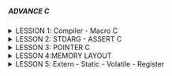 ##### ADVANCE C

<details>
  <summary>LESSION 1: Compiler - Macro C</summary>
  
    - Định nghĩa Macro bằng lệnh chỉ thị #define kèm theo với một tên hoặc một hàm bất kỳ
        VD: #define var 100 
    - Trong quá trình tiền xủ lý(preprocessors), nếu xuất hiện một macro var thì bộ preprocessors sẽ thay thế các macro đó bằng 100
    - Macro có thể chứa hàm số, các tham số ở trong macro có thể là bất kì kiểu dữ liệu nào
  
</details>

<details>
  <summary>LESSON 2: STDARG - ASSERT C</summary>
  
    - Thư viện stdarg được sử dụng làm việc với các input parameter không xác định. VD: printf, scanf.
        Các tham số:
          1. va_list:là một kiểu dữ liệu để đại diện cho danh sách các đối số biến đổi
          2. va_start: Bắt đầu một danh sách đối số biến đổi. Nó cần được gọi trước khi truy cập các đối số biến đổi đầu tiên
          3. va_arg: Truy cập một đối số trong danh sách. Hàm này nhận một đối số của kiểu được xác định bởi tham số thứ
          4. va_end: Kết thúc việc sử dụng danh sách đối số biến đổi. Nó cần được gọi trước khi kết thúc hàm
    - Thư viện assert 
          1. Cung cấp macro assert.
          2. Macro này được sử dụng để kiểm tra một điều kiện.
          3. Nếu điều kiện đúng (true), không có gì xảy ra và chương trình tiếp tục thực thi.
          4. Nếu điều kiện sai (false), chương trình dừng lại và thông báo một thông điệp lỗi.
          5. Dùng trong debug, dùng #define NDEBUG để tắt debug
 </details>  
 
<details>
  <summary>LESSON 3: POINTER C</summary>

    - Mỗi một biến sẽ có một địa chỉ khác nhau
    - Con trỏ là một biến được khai báo dùng để trỏ tới địa chỉ khác, được khai báo: datatype *ptr. VD: int *p
    - Khi khai báo p = &a thì p sẽ trỏ tới và lưu địa chỉ của biến a. Dùng deference(*) để lấy giá trị mà con trỏ trỏ tới
    
    ● Con trỏ hàm:
        Là 1 con trỏ trỏ tới 1 hàm, là 1 biến lưu trữ địa chỉ của hàm, gọi hàm thông qua con trỏ
        Ứng dụng trong những tình huống cần truyền các hàm như tham số cho một hàm khác. VD:
                      #include <stdio.h>
                      
                       int a = 15;
                       int b = 2;

                      int multiply(){
                      return a * b; 
                      }

                      void print(int (*funcptr)())
                      {
                          printf( "The value of the product is: " ,funcptr() );
                      }

                      int main()
                      {
                          print(multiply);
                          return 0;
                      }
               
    ● #Pointer to Constant:
        Con trỏ hằng: là 1 con trỏ không thể thay đổi giá trị tại địa chỉ mà nó trỏ đến,có thể thay đổi địa chỉ con trỏ trỏ tới
            const <kiểu dữ liệu> * < tên con trỏ>

    ● #Constant to Pointer
        Hằng con trỏ: Giống mảng 1 chiều, địa chỉ mà con trỏ trỏ tới không thể thay đổi, giá trị có thể thay đổi được
            <kiểu dữ liệu> * const <tên con trỏ>

    ● #Pointer to Pointer
        Là con trỏ trỏ tới 1 con trỏ khác, sử dụng để lưu địa chỉ của con trỏ

    ● #Null Pointer
        Là một con trỏ không trỏ đến bất kỳ đối tượng hoặc vùng nhớ cụ thể nào,kiểm tra xem một con trỏ đã được khởi tạo và có trỏ đến một vùng nhớ hợp lệ chưa
		    Nên khởi tạo con trỏ là null nếu nó chưa trỏ đến một địa chỉ cụ thể nào

 </details> 


 <details>
   <summary>LESSON 4:MEMORY LAYOUT</summary>
   
      Memory layout gồm 5 phần chính: Text Segment, Initialized Data Segment, Uninitialized Data Segment, Heap và Stack
      
	![a](https://github.com/user-attachments/assets/67d4789e-6bbe-47aa-9a89-0d4eb1a1930a)
          
      ● Text Segment
        Sau khi compile chương trình thì sẽ có những file nhị phân (những file mà được dùng để execute chương trình khi đổ vào RAM), những file nhị phân (.o) này chứa những cái instructions. Và những cái instructions này sẽ stored ở Text Segment of the memory
		    Text segment chỉ có thể ở chế độ read
      
      ● Initialized Data
        Initialized Data (Data Segment - Dữ liệu đã được khởi tạo chứa:
		        Biến toàn cục được khởi tạo với giá # 0
		        Biến static được khởi tao với giá trị # 0
		        Có quyền đọc và ghi

      ● Uninitialized Data
        Uninitialized Data(BSS - Dữ liệu Chưa Khởi Tạo) chứa:
            Biến toàn cục khởi tọa với giá trị bằng 0 hoặc không gán giá trị
				    Chứa biến static được gán với giá trị khởi tạo là 0
    				Có quyền đọc, ghi
        
      ● Heap
      Dùng cho bộ nhớ để cấp phát động( trong thời gian chạy chương trình).
      Có thể điều khiển quá trình cấp phát hoặc giải phóng bộ nhớ bằng các câu lệnh như malloc, calloc, relloc. free, delete,...
      Khi dùng xong thì phải free nếu không sẽ bị leak memory
        Malloc: Cấp phát bộ nhớ có kích thước nhất định, giá trị trong bộ nhớ là ngẫu nhiên, giá trị rác
			  Calloc: Cấp phát 1 mảng n phần tử, mỗi phần tử có kích thước nhất định và khởi tạo tất cả phần tử về 0
			  Realloc: Thay đổi kích thước của bộ nhớ đã được cấp phát trước đó

      ● Stack
        Khác với Heap thì Stack là một vùng nhớ được cấp phát tự động
        Chứa các biến cục bộ, tham số truyền vào
		    Có quyền đọc,ghi 
        Mỗi khi các function được gọi thì nó sẽ được push vào vùng stack
    		Sau khi ra khỏi hàm sẽ thu hồi vùng nhớ

</details> 
     
<details>
  <summary>LESSON 5: Extern - Static - Volatile - Register</summary>

  ## Extern
      Là tham chiếu của 1 biến, hàm đã được định nghĩa ở file khác, phải là toàn cục

  ## Static
      ● Static với biến cục bộ:
				Chỉ có giá trị trong hàm nhưng khi ra khỏi hàm không bị mất đi	
      
    
			● Static với biến toàn cục:
				Được khai báo ở bên ngoài tất cả các hàm, có thể truy cập từ bất kỳ hàm nào trong file
				File khác không thể sử dụng biến này để tránh xung đột

  ## Volatile
      Thông báo cho compiler không được tối ưu hóa biến này

			Cho biết cho trình biên dịch rằng nó có thể thay đổi bất kỳ lúc 
   
				volatile int count;

					void ISR() {
					count++;
					}

					int main() {
					while (1) {
					// do something
					}
					return 0;
					}

					Trong ví dụ này, chúng ta khai báo biến "count" là volatile để cho biết rằng nó có thể được thay đổi bởi một ISR
					Nếu không có từ khóa volatile, trình biên dịch có thể tối ưu mã và giả định rằng "count" sẽ không bao giờ thay đổi,
					dẫn đến hành vi không mong muốn
  ## Register
        Là biến yêu cầu lưu nó vào thanh ghi trong PC, giúp tăng tốc độ thực thi chương trình
        ALU (2)  <=> Register (3) ->  <- (1)  Ram
					![image](https://github.com/user-attachments/assets/8722e556-0b65-405c-9c64-2caee0e0ea2a)

        
				  Khi thêm từ khóa register để khai báo biến, thì tức là ta đã yêu cầu trình biên dịch ưu tiên đặc biệt dành luôn vùng register để chứa biến đó. 
				  Và hiển nhiên khi thực hiện tính toán trên biến đó thì giảm được bước 1 và 3, 
				  Giảm bớt thủ tục thì hiệu năng nó tăng lên
      

     
     

      
        
     



















            
